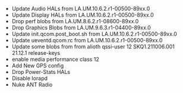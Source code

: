 - Update Audio HALs from LA.UM.10.6.2.r1-00500-89xx.0
- Update Display HALs from LA.UM.10.6.2.r1-00500-89xx.0
- Drop perf blobs from LA.UM.8.6.2.r1-08600-89xx.0
- Drop Graphics Blobs from LA.UM.9.6.3.r1-04400-89xx.0
- Update init.qcom.post_boot.sh from LA.UM.10.6.2.r1-00500-89xx.0
- Update ueventd.qcom.rc from LA.UM.10.6.2.r1-00500-89xx.0
- Update some blobs from from alioth qssi-user 12 SKQ1.211006.001 21.12.1 release-keys
- enable media performance class 12
- Add New GPS config
- Drop Power-Stats HALs
- Disable Iorapd
- Nuke ANT Radio
